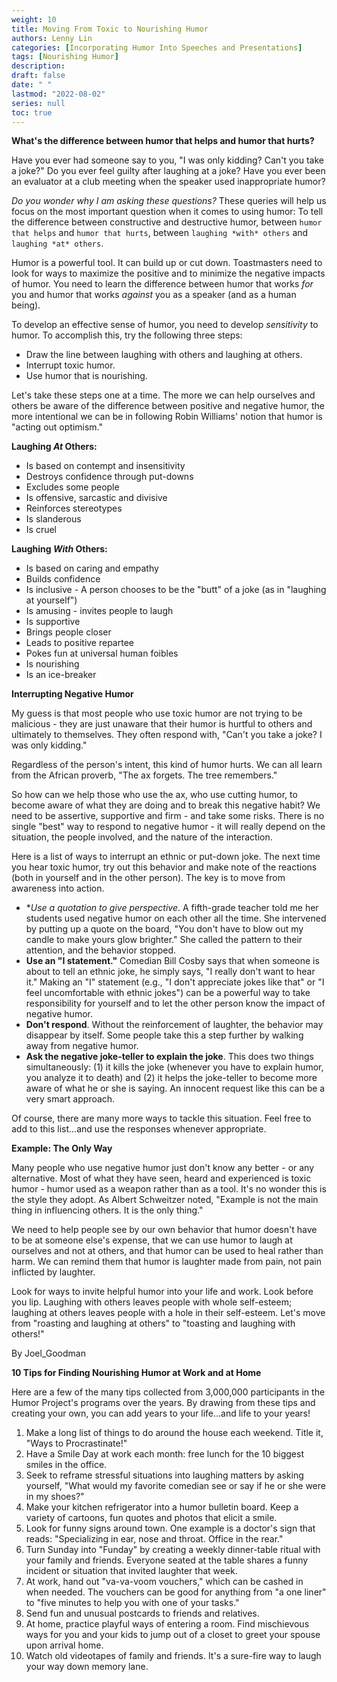 ```yaml
---
weight: 10
title: Moving From Toxic to Nourishing Humor
authors: Lenny Lin
categories: [Incorporating Humor Into Speeches and Presentations]
tags: [Nourishing Humor]
description: 
draft: false
date: " "
lastmod: "2022-08-02"
series: null
toc: true
---
```


**What's the difference between humor that helps and humor that hurts?**

Have you ever had someone say to you, "I was only kidding? Can't you take a joke?" Do you ever feel guilty after laughing at a joke? Have you ever been an evaluator at a club meeting when the speaker used inappropriate humor?

*Do you wonder why I am asking these questions?* These queries will help us focus on the most important question when it comes to using humor: To tell the difference between constructive and destructive humor, between `humor that helps` and `humor that hurts`, between `laughing *with* others` and `laughing *at* others`.

Humor is a powerful tool. It can build up or cut down. Toastmasters need to look for ways to maximize the positive and to minimize the negative impacts of humor. You need to learn the difference between humor that works *for* you and humor that works *against* you as a speaker (and as a human being).

To develop an effective sense of humor, you need to develop *sensitivity* to humor. To accomplish this, try the following three steps:

- Draw the line between laughing with others and laughing at others.
- Interrupt toxic humor.
- Use humor that is nourishing.

Let's take these steps one at a time. The more we can help ourselves and others be aware of the difference between positive and negative humor, the more intentional we can be in following Robin Williams' notion that humor is "acting out optimism."

**Laughing *At* Others:**

- Is based on contempt and insensitivity
- Destroys confidence through put-downs
- Excludes some people
- Is offensive, sarcastic and divisive
- Reinforces stereotypes
- Is slanderous
- Is cruel

**Laughing *With* Others:**

- Is based on caring and empathy
- Builds confidence
- Is inclusive - A person chooses to be the "butt" of a joke (as in "laughing at yourself")
- Is amusing - invites people to laugh
- Is supportive
- Brings people closer
- Leads to positive repartee
- Pokes fun at universal human foibles
- Is nourishing
- Is an ice-breaker

**Interrupting Negative Humor**

My guess is that most people who use toxic humor are not trying to be malicious - they are just unaware that their humor is hurtful to others and ultimately to themselves. They often respond with, "Can't you take a joke? I was only kidding."

Regardless of the person's intent, this kind of humor hurts. We can all learn from the African proverb, "The ax forgets. The tree remembers."

So how can we help those who use the ax, who use cutting humor, to become aware of what they are doing and to break this negative habit? We need to be assertive, supportive and firm - and take some risks. There is no single "best" way to respond to negative humor - it will really depend on the situation, the people involved, and the nature of the interaction.

Here is a list of ways to interrupt an ethnic or put-down joke. The next time you hear toxic humor, try out this behavior and make note of the reactions (both in yourself and in the other person). The key is to move from awareness into action.

- **Use a quotation to give perspective*. A fifth-grade teacher told me her students used negative humor on each other all the time. She intervened by putting up a quote on the board, "You don't have to blow out my candle to make yours glow brighter." She called the pattern to their attention, and the behavior stopped.
- **Use an "I statement."** Comedian Bill Cosby says that when someone is about to tell an ethnic joke, he simply says, "I really don't want to hear it." Making an "I" statement (e.g., "I don't appreciate jokes like that" or "I feel uncomfortable with ethnic jokes") can be a powerful way to take responsibility for yourself and to let the other person know the impact of negative humor.
- **Don't respond**. Without the reinforcement of laughter, the behavior may disappear by itself. Some people take this a step further by walking away from negative humor.
- **Ask the negative joke-teller to explain the joke**. This does two things simultaneously: (1) it kills the joke (whenever you have to explain humor, you analyze it to death) and (2) it helps the joke-teller to become more aware of what he or she is saying. An innocent request like this can be a very smart approach.

Of course, there are many more ways to tackle this situation. Feel free to add to this list...and use the responses whenever appropriate.

**Example: The Only Way**

Many people who use negative humor just don't know any better - or any alternative. Most of what they have seen, heard and experienced is toxic humor - humor used as a weapon rather than as a tool. It's no wonder this is the style they adopt. As Albert Schweitzer noted, "Example is not the main thing in influencing others. It is the only thing."

We need to help people see by our own behavior that humor doesn't have to be at someone else's expense, that we can use humor to laugh at ourselves and not at others, and that humor can be used to heal rather than harm. We can remind them that humor is laughter made from pain, not pain inflicted by laughter.

Look for ways to invite helpful humor into your life and work. Look before you lip. Laughing with others leaves people with whole self-esteem; laughing at others leaves people with a hole in their self-esteem. Let's move from "roasting and laughing at others" to "toasting and laughing with others!"

By Joel_Goodman

**10 Tips for Finding Nourishing Humor at Work and at Home**

Here are a few of the many tips collected from 3,000,000 participants in the Humor Project's programs over the years. By drawing from these tips and creating your own, you can add years to your life...and life to your years!

1. Make a long list of things to do around the house each weekend. Title it, "Ways to Procrastinate!"
2. Have a Smile Day at work each month: free lunch for the 10 biggest smiles in the office.
3. Seek to reframe stressful situations into laughing matters by asking yourself, "What would my favorite comedian see or say if he or she were in my shoes?"
4. Make your kitchen refrigerator into a humor bulletin board. Keep a variety of cartoons, fun quotes and photos that elicit a smile.
5. Look for funny signs around town. One example is a doctor's sign that reads: "Specializing in ear, nose and throat. Office in the rear."
6. Turn Sunday into "Funday" by creating a weekly dinner-table ritual with your family and friends. Everyone seated at the table shares a funny incident or situation that invited laughter that week.
7. At work, hand out "va-va-voom vouchers," which can be cashed in when needed. The vouchers can be good for anything from "a one liner" to "five minutes to help you with one of your tasks."
8. Send fun and unusual postcards to friends and relatives.
9. At home, practice playful ways of entering a room. Find mischievous ways for you and your kids to jump out of a closet to greet your spouse upon arrival home.
10. Watch old videotapes of family and friends. It's a sure-fire way to laugh your way down memory lane.